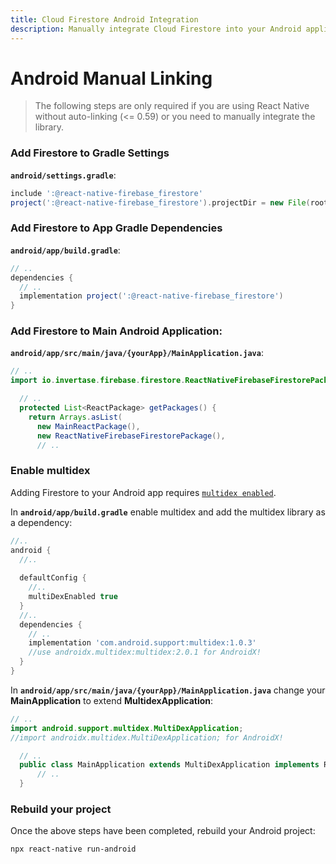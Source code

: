 ```yaml
---
title: Cloud Firestore Android Integration
description: Manually integrate Cloud Firestore into your Android application.
---
```


# Android Manual Linking

> The following steps are only required if you are using React Native without auto-linking (<= 0.59) or you need to manually integrate the library.

### Add Firestore to Gradle Settings

**`android/settings.gradle`**:

```groovy
include ':@react-native-firebase_firestore'
project(':@react-native-firebase_firestore').projectDir = new File(rootProject.projectDir, '../node_modules/@react-native-firebase/firestore/android')
```

### Add Firestore to App Gradle Dependencies

**`android/app/build.gradle`**:

```groovy
// ..
dependencies {
  // ..
  implementation project(':@react-native-firebase_firestore')
}
```

### Add Firestore to Main Android Application:

**`android/app/src/main/java/{yourApp}/MainApplication.java`**:

```java
// ..
import io.invertase.firebase.firestore.ReactNativeFirebaseFirestorePackage;

  // ..
  protected List<ReactPackage> getPackages() {
    return Arrays.asList(
      new MainReactPackage(),
      new ReactNativeFirebaseFirestorePackage(),
      // ..
```

### Enable multidex

Adding Firestore to your Android app requires [`multidex enabled`](https://developer.android.com/studio/build/multidex).

In **`android/app/build.gradle`** enable multidex and add the multidex library as a dependency:

```groovy
//..
android {
  //..
  
  defaultConfig {
    //..
    multiDexEnabled true
  }
  //..
  dependencies {
    // ..
    implementation 'com.android.support:multidex:1.0.3' 
    //use androidx.multidex:multidex:2.0.1 for AndroidX!
  }
}
```

In **`android/app/src/main/java/{yourApp}/MainApplication.java`** change your **MainApplication** to extend **MultidexApplication**:


```java
// ..
import android.support.multidex.MultiDexApplication;
//import androidx.multidex.MultiDexApplication; for AndroidX!

  // ..
  public class MainApplication extends MultiDexApplication implements ReactApplication {
      // ..
  }
```

### Rebuild your project

Once the above steps have been completed, rebuild your Android project:

```bash
npx react-native run-android
```
